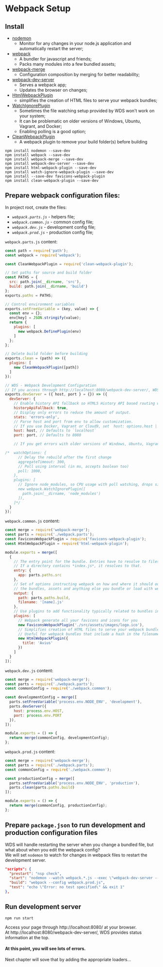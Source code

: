 # Webpack Setup

## Install
+ [nodemon](https://github.com/remy/nodemon)
  + Monitor for any changes in your node.js application and automatically restart the server;
+ [webpack](https://webpack.github.io/)
  + A bundler for javascript and friends;
  + Packs many modules into a few bundled assets;
+ [webpack-merge](https://www.npmjs.com/package/webpack-merge)
  + Configuration composition by merging for better readability;
+ [webpack-dev-server](https://github.com/webpack/webpack-dev-server)
  + Serves a webpack app;
  + Updates the browser on changes;
+ [HtmlWebpackPlugin](https://www.npmjs.com/package/html-webpack-plugin)
  + simplifies the creation of HTML files to serve your webpack bundles;
+ [WatchIgnorePlugin](https://survivejs.com/webpack/developing/automatic-browser-refresh/)
  + Sometimes the file watching setup provided by WDS won't work on your system;
  + It can be problematic on older versions of Windows, Ubuntu, Vagrant, and Docker;
  + Enabling polling is a good option;
+ [CleanWebpackPlugin](https://github.com/johnagan/clean-webpack-plugin)
  + A webpack plugin to remove your build folder(s) before building
```
npm install nodemon --save-dev
npm install webpack --save-dev
npm install webpack-merge --save-dev
npm install webpack-dev-server --save-dev
npm install html-webpack-plugin --save-dev
npm install watch-ignore-webpack-plugin --save-dev
npm install --save-dev favicons-webpack-plugin
npm install clean-webpack-plugin --save-dev
```

## Prepare webpack configuration files:
In project root, create the files:
* _`webpack.parts.js`_ - helpers file;
* _`webpack.common.js`_ - common config file;
* _`webpack.dev.js`_ - development config file;
* _`webpack.prod.js`_ - production config file;

`webpack.parts.js` content:
```javascript
const path = require('path');
const webpack = require('webpack');

const CleanWebpackPlugin = require('clean-webpack-plugin');

// Set paths for source and build folder
const PATHS = {
  src: path.join(__dirname, 'src'),
  build: path.join(__dirname, 'build')
};
exports.paths = PATHS;

// Control environment variables
exports.setFreeVariable = (key, value) => {
  const env = {};
  env[key] = JSON.stringify(value);
  return {
    plugins: [
      new webpack.DefinePlugin(env)
    ]
  };
};

// Delete build folder before building
exports.clean = (path) => ({
  plugins: [
    new CleanWebpackPlugin([path])
  ]
});

// WDS - Webpack Development Configuration
// If you access through http://localhost:8080/webpack-dev-server/, WDS provides status information at the top.
exports.devServer = ({ host, port } = {}) => ({
  devServer: {
    // Enable history API fallback so HTML5 History API based routing works.
    historyApiFallback: true,
    // Display only errors to reduce the amount of output.
    stats: 'errors-only',
    // Parse host and port from env to allow customization.
    // If you use Docker, Vagrant or Cloud9, set  host: options.host || '0.0.0.0';
    host: host, // Defaults to `localhost`
    port: port, // Defaults to 8080

    // If you get errors with older versions of Windows, Ubuntu, Vagrant, and Docker, uncomment the following lines

/*  watchOptions: {
      // Delay the rebuild after the first change
      aggregateTimeout: 300,
      // Poll using interval (in ms, accepts boolean too)
      poll: 1000,
    },
    plugins: [
      // Ignore node_modules, so CPU usage with poll watching, drops significantly.
      new webpack.WatchIgnorePlugin([
        path.join(__dirname, 'node_modules')
      ]),
    ]*/
  }
});
```

`webpack.common.js` content:
```javascript
const merge = require('webpack-merge');
const parts = require('./webpack.parts');
const FaviconsWebpackPlugin = require('favicons-webpack-plugin');
const HtmlWebpackPlugin = require('html-webpack-plugin');

module.exports = merge([
  {
    // The entry point for the bundle. Entries have to resolve to files!
    // If a directory contains *index.js*, it resolves to that.
    entry: {
      app: parts.paths.src
    },
    // Set of options instructing webpack on how and where it should output
    // the bundles, assets and anything else you bundle or load with webpack.
    output: {
      path: parts.paths.build,
      filename: '[name].js'
    },
    // Use plugins to add functionality typically related to bundles in webpack.
    plugins: [
      // Webpack generate all your favicons and icons for you
      new FaviconsWebpackPlugin('./src/assets/images/logo.ico'),
      // Simplifies creation of HTML files to serve your webpack bundles.
      // Useful for webpack bundles that include a hash in the filename which changes every compilation.
      new HtmlWebpackPlugin({
        title: 'Avius'
      })
    ]
  }
]);
```

`webpack.dev.js` content:
```javascript
const merge = require('webpack-merge');
const parts = require('./webpack.parts');
const commonConfig = require('./webpack.common');

const developmentConfig = merge([
  parts.setFreeVariable('process.env.NODE_ENV', 'development'),
  parts.devServer({
    host: process.env.HOST,
    port: process.env.PORT
  }),
]);

module.exports = () => {
  return merge(commonConfig, developmentConfig);
};
```

`webpack.prod.js` content:
```javascript
const merge = require('webpack-merge');
const parts = require('./webpack.parts');
const commonConfig = require('./webpack.common');

const productionConfig = merge([
  parts.setFreeVariable('process.env.NODE_ENV', 'production'),
  parts.clean(parts.paths.build)
]);

module.exports = () => {
  return merge(commonConfig, productionConfig);
};
```

## Prepare `package.json` to run development and production configuration files
WDS will handle restarting the server when you change a bundled file, but what about when you edit the webpack config?<br>
We will set `nodemon` to watch for changes in webpack files to restart the development server.

```json
"scripts": {
  "prestart": "nsp check",
  "start": "nodemon --watch webpack.*.js --exec \"webpack-dev-server --config webpack.dev.js --progress --color\"",
  "build": "webpack --config webpack.prod.js",
  "test": "echo \"Error: no test specified\" && exit 1"
},
```

## Run development server
```
npm run start
```

Access your page through http://localhost:8080/ at your browser.<br>
At http://localhost:8080/webpack-dev-server/, WDS provides status information at the top.

#### At this point, you will see lots of errors.
Next chapter will sove that by adding the appropriate loaders...

